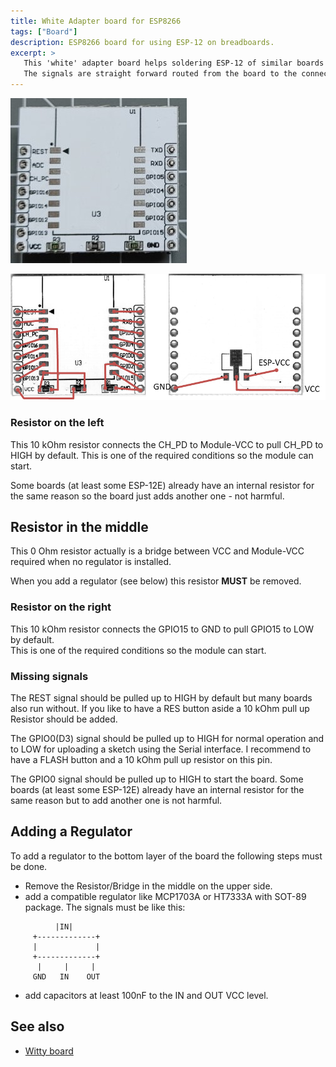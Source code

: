 ```yaml
---
title: White Adapter board for ESP8266
tags: ["Board"]
description: ESP8266 board for using ESP-12 on breadboards.
excerpt: >
   This 'white' adapter board helps soldering ESP-12 of similar boards in regular breadboards and prototype boards.
   The signals are straight forward routed from the board to the connectors with some exceptions only:
---
```


![White Adapter Board](/boards/whiteadapter.jpg)

![Adapter Board with Wires](/boards/whiteadapterwires.png)


### Resistor on the left

This 10 kOhm resistor connects the CH_PD to Module-VCC to pull CH_PD to HIGH by default.
This is one of the required conditions so the module can start.

Some boards (at least some ESP-12E) already have an internal resistor for the same reason so the board just adds another one - not harmful.


## Resistor in the middle

This 0 Ohm resistor actually is a bridge between VCC and Module-VCC required when no regulator is installed.

When you add a regulator (see below) this resistor **MUST** be removed.


### Resistor on the right

This 10 kOhm resistor connects the GPIO15 to GND to pull GPIO15 to LOW by default.  
This is one of the required conditions so the module can start.

### Missing signals

The REST signal should be pulled up to HIGH by default but many boards also run without.
If you like to have a RES button aside a 10 kOhm pull up Resistor should be added.

The GPIO0(D3) signal should be pulled up to HIGH for normal operation and to LOW for uploading a sketch using the Serial interface.
I recommend to have a FLASH button and a 10 kOhm pull up resistor on this pin.

The GPIO0 signal should be pulled up to HIGH to start the board. 
Some boards (at least some ESP-12E) already have an internal resistor for the same reason but to add another one is not harmful.


## Adding a Regulator

To add a regulator to the bottom layer of the board the following steps must be done.

* Remove the Resistor/Bridge in the middle on the upper side.
* add a compatible regulator like MCP1703A or HT7333A with SOT-89 package. The signals must be like this:

```
          |IN|
     +-------------+
     |             |
     +-------------+
      |     |     |
     GND   IN    OUT
```

* add capacitors at least 100nF to the IN and OUT VCC level.


## See also

* [Witty board](/boards/witty.md)
